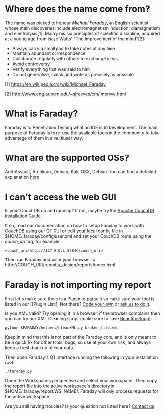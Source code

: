 # Where does the name come from?
The name was picked to honour *Michael Faraday*, an English scientist whose main discoveries include electromagnetism induction, diamagnetism and electrolysis[1]. Mainly his six principles of scientific discipline, acquired at a young age from Isaac Watts' "The Improvement of the mind"[2]:

* Always carry a small pad to take notes at any time
* Maintain abundant correspondence
* Collaborate regularly with others to exchange ideas
* Avoid controversy
* Verify everything that was said to him
* Do not generalize, speak and write as precisely as possible

[1] https://en.wikipedia.org/wiki/Michael_Faraday

[2] http://www.eng.auburn.edu/~sjreeves/cm/improve.html

# What is Faraday?
Faraday is to Penetration Testing what an IDE is to Development. The main purpose of Faraday is to re-use the available tools in the community to take advantage of them in a multiuser way.

# What are the supported OSs?
ArchAssault, Archlinux, Debian, Kali, OSX, Debian. You can find a detailed explanation [here](https://github.com/infobyte/faraday/wiki/FAQ) 

# I can't access the web GUI
Is your CouchDB up and running? If not, maybe try the [Apache CouchDB Installation Guide](https://wiki.apache.org/couchdb/Installation).

If so, read our documentation on how to setup Faraday to work with CouchDB [using our QT GUI](https://github.com/infobyte/faraday/wiki/CouchDB) or edit your local config file in $HOME/.faraday/config/user.xml and set your CouchDB route using the _couch_uri_ tag, for example:

```
<couch_uri>http://127.0.0.1:5984</couch_uri>
```

Then run Faraday and point your browser to http://COUCH_URI/reports/_design/reports/index.html

# Faraday is not importing my report
First let's make sure there is a Plugin to parse it so make sure your tool is listed in our [[Plugin List]]. Not there? [Code your own](https://github.com/infobyte/faraday/wiki/Basic-plugin-development) or [ask us to do it](https://github.com/infobyte/faraday/issues).

Is you XML valid? Try opening it in a browser, if the browser complains then you can try our XML Cleaning script (make sure to have [BeautifulSoup](http://www.crummy.com/software/BeautifulSoup/bs4/doc/)):

```
python $FARADAY/helpers/cleanXML.py broken_file.xml
```

Keep in mind that this is not part of the Faraday core, and is only meant to be a quick fix for other tools' bugs, so use at your own risk, and always keep a fresh backup of your data.

Then open Faraday's QT interface running the following in your installation root:

```
./faraday.py
```

Open the Workspaces perspective and select your workspace. Then copy the report file into the active workspace's directory in $HOME/.faraday/report/WS_NAME/. Faraday will only process requests for the active workspace.



Are you still having troubles? Is your question not listed here? [Contact us](https://github.com/infobyte/faraday/issues)
